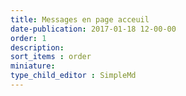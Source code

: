 ```yaml
---
title: Messages en page acceuil
date-publication: 2017-01-18 12-00-00
order: 1
description:
sort_items : order
miniature:
type_child_editor : SimpleMd
---
```


